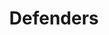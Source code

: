 ---
title: Defenders
crosslinks:
- youtubefactsbot
- marvelstudios
- anti_gif_bot
- youtubot
- DC_Cinematic
- autotldr
- arrow
- Daredevil
- FlashTV
- ironfist
- Drama
- shield
- u_imguralbumbot
- livven
- john_yukis_bots
- moviescirclejerk
- JessicaJones
- Marvels_Luke_Cage
- place
- Xcom
---